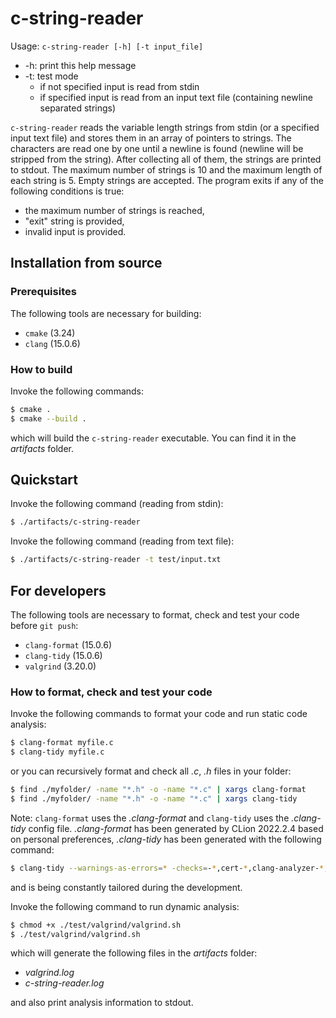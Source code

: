 # c-string-reader

Usage: `c-string-reader [-h] [-t input_file]`
- -h: print this help message
- -t: test mode
  - if not specified input is read from stdin
  - if specified input is read from an input text file (containing newline separated strings)

`c-string-reader` reads the variable length strings from stdin (or a specified input text file) and stores them in an array of pointers to strings. The characters are read one by one until a newline is found (newline will be stripped from the string). After collecting all of them, the strings are printed to stdout. The maximum number of strings is 10 and the maximum length of each string is 5. Empty strings are accepted.
The program exits if any of the following conditions is true:
- the maximum number of strings is reached,
- "exit" string is provided,
- invalid input is provided.

## Installation from source

### Prerequisites

The following tools are necessary for building:

- `cmake` (3.24)
- `clang` (15.0.6)

### How to build

Invoke the following commands:

```bash
$ cmake .
$ cmake --build .
```

which will build the `c-string-reader` executable. You can find it in the _artifacts_ folder.

## Quickstart

Invoke the following command (reading from stdin):

```bash
$ ./artifacts/c-string-reader
```

Invoke the following command (reading from text file):

```bash
$ ./artifacts/c-string-reader -t test/input.txt
```

## For developers

The following tools are necessary to format, check and test your code before `git push`:

- `clang-format` (15.0.6)
- `clang-tidy` (15.0.6)
- `valgrind` (3.20.0)

### How to format, check and test your code

Invoke the following commands to format your code and run static code analysis:

```bash
$ clang-format myfile.c
$ clang-tidy myfile.c
```
or you can recursively format and check all _.c_, _.h_ files in your folder:

```bash
$ find ./myfolder/ -name "*.h" -o -name "*.c" | xargs clang-format
$ find ./myfolder/ -name "*.h" -o -name "*.c" | xargs clang-tidy
```

Note: `clang-format` uses the _.clang-format_ and `clang-tidy` uses the _.clang-tidy_ config file.
_.clang-format_ has been generated by CLion 2022.2.4 based on personal preferences, _.clang-tidy_ has been generated with the following command:
```bash
$ clang-tidy --warnings-as-errors=* -checks=-*,cert-*,clang-analyzer-*,llvm-*,misc-*,modernize-*,performance-*,portability-*,readability-* --dump-config > .clang-tidy
```

and is being constantly tailored during the development.

Invoke the following command to run dynamic analysis:

```bash
$ chmod +x ./test/valgrind/valgrind.sh
$ ./test/valgrind/valgrind.sh
```

which will generate the following files in the _artifacts_ folder:

- _valgrind.log_
- _c-string-reader.log_

and also print analysis information to stdout.

